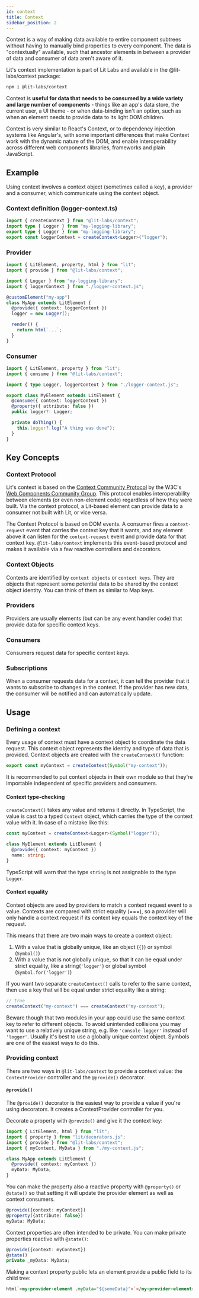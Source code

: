 ```yaml
---
id: context
title: Context
sidebar_position: 2
---
```


Context is a way of making data available to entire component subtrees without having to manually bind properties to every component. The data is "contextually" available, such that ancestor elements in between a provider of data and consumer of data aren't aware of it.

Lit's context implementation is part of Lit Labs and available in the @lit-labs/context package:

```bash
npm i @lit-labs/context
```

Context is **useful for data that needs to be consumed by a wide variety and large number of components** - things like an app's data store, the current user, a UI theme - or when data-binding isn't an option, such as when an element needs to provide data to its light DOM children.

Context is very similar to React's Context, or to dependency injection systems like Angular's, with some important differences that make Context work with the dynamic nature of the DOM, and enable interoperability across different web components libraries, frameworks and plain JavaScript.

## Example

Using context involves a context object (sometimes called a key), a provider and a consumer, which communicate using the context object.

### Context definition (logger-context.ts)

```ts
import { createContext } from "@lit-labs/context";
import type { Logger } from "my-logging-library";
export type { Logger } from "my-logging-library";
export const loggerContext = createContext<Logger>("logger");
```

### Provider

```ts
import { LitElement, property, html } from "lit";
import { provide } from "@lit-labs/context";

import { Logger } from "my-logging-library";
import { loggerContext } from "./logger-context.js";

@customElement("my-app")
class MyApp extends LitElement {
  @provide({ context: loggerContext })
  logger = new Logger();

  render() {
    return html`...`;
  }
}
```

### Consumer

```ts
import { LitElement, property } from "lit";
import { consume } from "@lit-labs/context";

import { type Logger, loggerContext } from "./logger-context.js";

export class MyElement extends LitElement {
  @consume({ context: loggerContext })
  @property({ attribute: false })
  public logger?: Logger;

  private doThing() {
    this.logger?.log("A thing was done");
  }
}
```

## Key Concepts

### Context Protocol

Lit's context is based on the [Context Community Protocol](https://github.com/webcomponents-cg/community-protocols/blob/main/proposals/context.md) by the W3C's [Web Components Community Group](https://www.w3.org/community/webcomponents/). This protocol enables interoperability between elements (or even non-element code) regardless of how they were built. Via the context protocol, a Lit-based element can provide data to a consumer not built with Lit, or vice versa.

The Context Protocol is based on DOM events. A consumer fires a `context-request` event that carries the context key that it wants, and any element above it can listen for the `context-request` event and provide data for that context key. `@lit-labs/context` implements this event-based protocol and makes it available via a few reactive controllers and decorators.

### Context Objects

Contexts are identified by `context objects` or `context keys`. They are objects that represent some potential data to be shared by the context object identity. You can think of them as similar to Map keys.

### Providers

Providers are usually elements (but can be any event handler code) that provide data for specific context keys.

### Consumers

Consumers request data for specific context keys.

### Subscriptions

When a consumer requests data for a context, it can tell the provider that it wants to subscribe to changes in the context. If the provider has new data, the consumer will be notified and can automatically update.

## Usage

### Defining a context

Every usage of context must have a context object to coordinate the data request. This context object represents the identity and type of data that is provided. Context objects are created with the `createContext()` function:

```ts
export const myContext = createContext(Symbol("my-context"));
```

It is recommended to put context objects in their own module so that they're importable independent of specific providers and consumers.

#### Context type-checking

`createContext()` takes any value and returns it directly. In TypeScript, the value is cast to a typed `Context` object, which carries the type of the context value with it. In case of a mistake like this:

```ts
const myContext = createContext<Logger>(Symbol("logger"));

class MyElement extends LitElement {
  @provide({ context: myContext })
  name: string;
}
```

TypeScript will warn that the type `string` is not assignable to the type `Logger`.

#### Context equality

Context objects are used by providers to match a context request event to a value. Contexts are compared with strict equality (===), so a provider will only handle a context request if its context key equals the context key of the request.

This means that there are two main ways to create a context object:

1. With a value that is globally unique, like an object (`{}`) or symbol (`Symbol()`)
2. With a value that is not globally unique, so that it can be equal under strict equality, like a string(`'logger'`) or global symbol (`Symbol.for('logger')`)

If you want two separate `createContext()` calls to refer to the same context, then use a key that will be equal under strict equality like a string:

```ts
// true
createContext("my-context") === createContext("my-context");
```

Beware though that two modules in your app could use the same context key to refer to different objects. To avoid unintended collisions you may want to use a relatively unique string, e.g. like `'console-logger'` instead of `'logger'`. Usually it's best to use a globally unique context object. Symbols are one of the easiest ways to do this.

### Providing context

There are two ways in `@lit-labs/context` to provide a context value: the `ContextProvider` controller and the `@provide()` decorator.

#### `@provide()`

The `@provide()` decorator is the easiest way to provide a value if you're using decorators. It creates a ContextProvider controller for you.

Decorate a property with `@provide()` and give it the context key:

```ts
import { LitElement, html } from "lit";
import { property } from "lit/decorators.js";
import { provide } from "@lit-labs/context";
import { myContext, MyData } from "./my-context.js";

class MyApp extends LitElement {
  @provide({ context: myContext })
  myData: MyData;
}
```

You can make the property also a reactive property with `@property()` or `@state()` so that setting it will update the provider element as well as context consumers.

```ts
@provide({context: myContext})
@property({attribute: false})
myData: MyData;
```

Context properties are often intended to be private. You can make private properties reactive with `@state()`:

```ts
@provide({context: myContext})
@state()
private _myData: MyData;
```

Making a context property public lets an element provide a public field to its child tree:

```html
html`<my-provider-element .myData="${someData}">`</my-provider-element>
```
